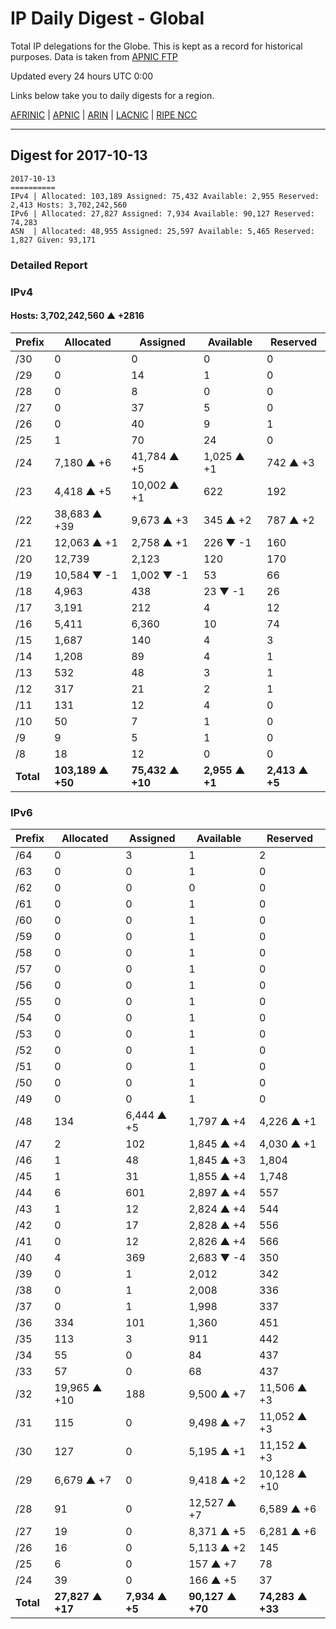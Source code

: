 # IP Daily Digest - Global

Total IP delegations for the Globe. This is kept as a record for historical purposes. Data is taken from [APNIC FTP](https://ftp.apnic.net/)

Updated every 24 hours UTC 0:00

Links below take you to daily digests for a region.

[AFRINIC](./archives/AFRINIC/) | [APNIC](./archives/APNIC/) | [ARIN](./archives/ARIN/) | [LACNIC](./archives/LACNIC/) | [RIPE NCC](./archives/RIPE_NCC/)

---

## Digest for 2017-10-13
```
2017-10-13
==========
IPv4 | Allocated: 103,189 Assigned: 75,432 Available: 2,955 Reserved: 2,413 Hosts: 3,702,242,560
IPv6 | Allocated: 27,827 Assigned: 7,934 Available: 90,127 Reserved: 74,283
ASN  | Allocated: 48,955 Assigned: 25,597 Available: 5,465 Reserved: 1,827 Given: 93,171
```

### Detailed Report

### IPv4

#### Hosts: **3,702,242,560 ▲ +2816**

| Prefix | Allocated | Assigned | Available | Reserved |
| ----- | ----- | ----- | ----- | ----- |
| /30 | 0 | 0 | 0 | 0 |
| /29 | 0 | 14 | 1 | 0 |
| /28 | 0 | 8 | 0 | 0 |
| /27 | 0 | 37 | 5 | 0 |
| /26 | 0 | 40 | 9 | 1 |
| /25 | 1 | 70 | 24 | 0 |
| /24 | 7,180 ▲ +6 | 41,784 ▲ +5 | 1,025 ▲ +1 | 742 ▲ +3 |
| /23 | 4,418 ▲ +5 | 10,002 ▲ +1 | 622 | 192 |
| /22 | 38,683 ▲ +39 | 9,673 ▲ +3 | 345 ▲ +2 | 787 ▲ +2 |
| /21 | 12,063 ▲ +1 | 2,758 ▲ +1 | 226 ▼ -1 | 160 |
| /20 | 12,739 | 2,123 | 120 | 170 |
| /19 | 10,584 ▼ -1 | 1,002 ▼ -1 | 53 | 66 |
| /18 | 4,963 | 438 | 23 ▼ -1 | 26 |
| /17 | 3,191 | 212 | 4 | 12 |
| /16 | 5,411 | 6,360 | 10 | 74 |
| /15 | 1,687 | 140 | 4 | 3 |
| /14 | 1,208 | 89 | 4 | 1 |
| /13 | 532 | 48 | 3 | 1 |
| /12 | 317 | 21 | 2 | 1 |
| /11 | 131 | 12 | 4 | 0 |
| /10 | 50 | 7 | 1 | 0 |
| /9 | 9 | 5 | 1 | 0 |
| /8 | 18 | 12 | 0 | 0 |
| **Total** | **103,189 ▲ +50** | **75,432 ▲ +10** | **2,955 ▲ +1** | **2,413 ▲ +5** |

### IPv6

| Prefix | Allocated | Assigned | Available | Reserved |
| ----- | ----- | ----- | ----- | ----- |
| /64 | 0 | 3 | 1 | 2 |
| /63 | 0 | 0 | 1 | 0 |
| /62 | 0 | 0 | 0 | 0 |
| /61 | 0 | 0 | 1 | 0 |
| /60 | 0 | 0 | 1 | 0 |
| /59 | 0 | 0 | 1 | 0 |
| /58 | 0 | 0 | 1 | 0 |
| /57 | 0 | 0 | 1 | 0 |
| /56 | 0 | 0 | 1 | 0 |
| /55 | 0 | 0 | 1 | 0 |
| /54 | 0 | 0 | 1 | 0 |
| /53 | 0 | 0 | 1 | 0 |
| /52 | 0 | 0 | 1 | 0 |
| /51 | 0 | 0 | 1 | 0 |
| /50 | 0 | 0 | 1 | 0 |
| /49 | 0 | 0 | 1 | 0 |
| /48 | 134 | 6,444 ▲ +5 | 1,797 ▲ +4 | 4,226 ▲ +1 |
| /47 | 2 | 102 | 1,845 ▲ +4 | 4,030 ▲ +1 |
| /46 | 1 | 48 | 1,845 ▲ +3 | 1,804 |
| /45 | 1 | 31 | 1,855 ▲ +4 | 1,748 |
| /44 | 6 | 601 | 2,897 ▲ +4 | 557 |
| /43 | 1 | 12 | 2,824 ▲ +4 | 544 |
| /42 | 0 | 17 | 2,828 ▲ +4 | 556 |
| /41 | 0 | 12 | 2,826 ▲ +4 | 566 |
| /40 | 4 | 369 | 2,683 ▼ -4 | 350 |
| /39 | 0 | 1 | 2,012 | 342 |
| /38 | 0 | 1 | 2,008 | 336 |
| /37 | 0 | 1 | 1,998 | 337 |
| /36 | 334 | 101 | 1,360 | 451 |
| /35 | 113 | 3 | 911 | 442 |
| /34 | 55 | 0 | 84 | 437 |
| /33 | 57 | 0 | 68 | 437 |
| /32 | 19,965 ▲ +10 | 188 | 9,500 ▲ +7 | 11,506 ▲ +3 |
| /31 | 115 | 0 | 9,498 ▲ +7 | 11,052 ▲ +3 |
| /30 | 127 | 0 | 5,195 ▲ +1 | 11,152 ▲ +3 |
| /29 | 6,679 ▲ +7 | 0 | 9,418 ▲ +2 | 10,128 ▲ +10 |
| /28 | 91 | 0 | 12,527 ▲ +7 | 6,589 ▲ +6 |
| /27 | 19 | 0 | 8,371 ▲ +5 | 6,281 ▲ +6 |
| /26 | 16 | 0 | 5,113 ▲ +2 | 145 |
| /25 | 6 | 0 | 157 ▲ +7 | 78 |
| /24 | 39 | 0 | 166 ▲ +5 | 37 |
| **Total** | **27,827 ▲ +17** | **7,934 ▲ +5** | **90,127 ▲ +70** | **74,283 ▲ +33** |
